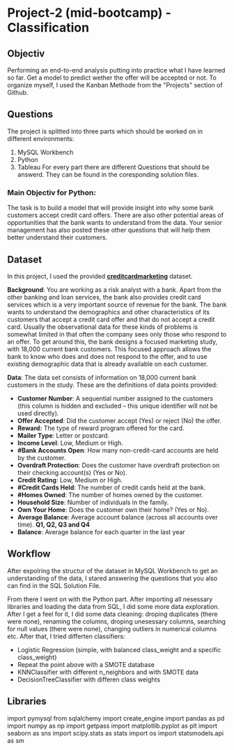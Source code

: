 # Project-2 (mid-bootcamp) - Classification

## Objectiv
Performing an end-to-end analysis putting into practice what I have learned so far. Get a model to predict wether the offer will be accepted or not.
To organize myself, I used the Kanban Methode from the "Projects" section of Github.


## Questions
The project is splitted into three parts which should be worked on in different environments:
  1. MySQL Workbench
  2. Python
  3. Tableau
For every part there are different Questions that should be answerd. They can be found in the coresponding solution files.

### Main Objectiv for Python:
The task is to build a model that will provide insight into why some bank customers accept credit card offers. There are also other potential areas of opportunities that the bank wants to understand from the data.
Your senior management has also posted these other questions that will help them better understand their customers.

## Dataset 
In this project, I used the provided [**creditcardmarketing**](https://github.com/Ironhack-Data-0621-Remote/mid-bootcamp-project/tree/master/classification/data) dataset.

**Background**: You are working as a risk analyst with a bank. Apart from the other banking and loan services, the bank also provides credit card services which is a very important source of revenue for the bank. The bank wants to understand the demographics and other characteristics of its customers that accept a credit card offer and that do not accept a credit card.
Usually the observational data for these kinds of problems is somewhat limited in that often the company sees only those who respond to an offer. To get around this, the bank designs a focused marketing study, with 18,000 current bank customers. This focused approach allows the bank to know who does and does not respond to the offer, and to use existing demographic data that is already available on each customer.

**Data**: The data set consists of information on 18,000 current bank customers in the study. These are the definitions of data points provided:

- **Customer Number**: A sequential number assigned to the customers (this column is hidden and excluded – this unique identifier will not be used directly).
- **Offer Accepted**: Did the customer accept (Yes) or reject (No) the offer. 
- **Reward:** The type of reward program offered for the card.
- **Mailer Type**: Letter or postcard.
- **Income Level**: Low, Medium or High.
- **#Bank Accounts Open**: How many non-credit-card accounts are held by the customer.
- **Overdraft Protection**: Does the customer have overdraft protection on their checking account(s) (Yes or No).
- **Credit Rating**: Low, Medium or High.
- **#Credit Cards Held**: The number of credit cards held at the bank.
- **#Homes Owned**: The number of homes owned by the customer.
- **Household Size**: Number of individuals in the family.
- **Own Your Home**: Does the customer own their home? (Yes or No).
- **Average Balance**: Average account balance (across all accounts over time). **Q1, Q2, Q3 and Q4**
- **Balance**: Average balance for each quarter in the last year

## Workflow
After expolring the structur of the dataset in MySQL Workbench to get an understanding of the data, I stared answering the questions that you also can find in the SQL Solution File.

From there I went on with the Python part. After importing all nesessary libraries and loading the data from SQL, I did some more data exploration. After I get a feel for it, I did some data cleaning: droping duplicates (there were none), renaming the columns, droping unesessary columns, searching for null values (there were none), changing outliers in numerical columns etc.
After that, I tried differten classifiers:
- Logistic Regression (simple, with balanced class_weight and a specific class_weight)
- Repeat the point above with a SMOTE database
- KNNClassifier with different n_neighbors and with SMOTE data
- DecisionTreeClassifier with differen class weights

## Libraries
import pymysql
from sqlalchemy import create_engine
import pandas as pd
import numpy as np
import getpass
import matplotlib.pyplot as plt
import seaborn as sns
import scipy.stats as stats
import os
import statsmodels.api as sm
